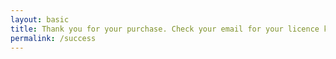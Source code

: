 ```yaml
---
layout: basic
title: Thank you for your purchase. Check your email for your licence key.
permalink: /success
---
```

